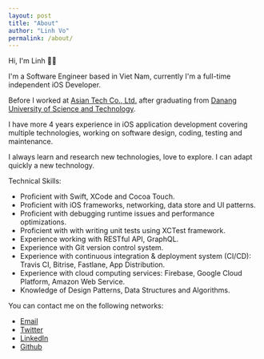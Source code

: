 ```yaml
---
layout: post
title: "About"
author: "Linh Vo"
permalink: /about/
---
```


Hi, I'm Linh 👋🏾

I'm a Software Engineer based in Viet Nam, currently I'm a full-time independent iOS Developer.

Before I worked at [Asian Tech Co., Ltd.](https://asiantech.vn/) after graduating from [Danang University of Science and Technology](https://vi.wikipedia.org/wiki/Trường_Đại_học_Bách_khoa,_Đại_học_Đà_Nẵng).

I have more 4 years experience in iOS application development covering multiple technologies, working on software design, coding, testing and maintenance.

I always learn and research new technologies, love to explore. I can adapt quickly a new technology.

Technical Skills:

- Proficient with Swift, XCode and Cocoa Touch.
- Proficient with iOS frameworks, networking, data store and UI patterns.
- Proficient with debugging runtime issues and performance optimizations.
- Proficient with with writing unit tests using XCTest framework.
- Experience working with RESTful API, GraphQL.
- Experience with Git version control system.
- Experience with continuous integration & deployment system (CI/CD): Travis CI, Bitrise, Fastlane, App Distribution.
- Experience with cloud computing services: Firebase, Google Cloud Platform, Amazon Web Service.
- Knowledge of Design Patterns, Data Structures and Algorithms.

You can contact me on the following networks:

- [Email](mailto:duylinh158@gmail.com)
- [Twitter](https://twitter.com/duylinh158)
- [LinkedIn](https://linkedin.com/in/duylinh158)
- [Github](https://github.com/dlsolution)
